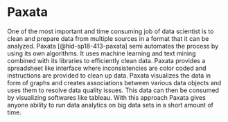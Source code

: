 Paxata
======

One of the most important and time consuming job of data scientist is to
clean and prepare data from multiple sources in a format that it can be
analyzed. Paxata [@hid-sp18-413-paxata] semi automates the process by
using its own algorithms. It uses machine learning and text mining
combined with its libraries to efficiently clean data. Paxata provides a
spreadsheet like interface where inconsistencies are color coded and
instructions are provided to clean up data. Paxata visualizes the data
in form of graphs and creates associations between various data objects
and uses them to resolve data quality issues. This data can then be
consumed by visualizing softwares like tableau. With this approach
Paxata gives anyone ability to run data analytics on big data sets in a
short amount of time.
